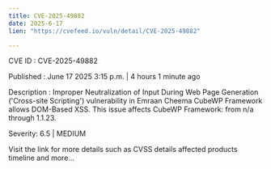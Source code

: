 ```yaml
---
title: CVE-2025-49882
date: 2025-6-17
lien: "https://cvefeed.io/vuln/detail/CVE-2025-49882"

---
```


CVE ID : CVE-2025-49882

Published :  June 17
2025
3:15 p.m. | 4 hours
1 minute ago

Description : Improper Neutralization of Input During Web Page Generation ('Cross-site Scripting') vulnerability in Emraan Cheema CubeWP Framework allows DOM-Based XSS. This issue affects CubeWP Framework: from n/a through 1.1.23.

Severity: 6.5 | MEDIUM

Visit the link for more details
such as CVSS details
affected products
timeline
and more...
